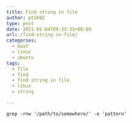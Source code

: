 ```yaml
---
title: Find string in file
author: pt1602
type: post
date: 2021-01-04T09:33:33+00:00
url: /find-string-in-file/
categories:
  - bash
  - linux
  - ubuntu
tags:
  - file
  - find
  - find string in file
  - linux
  - string

---
```

<pre class="wp-block-code"><code>grep -rnw '/path/to/somewhere/' -e 'pattern'</code></pre>